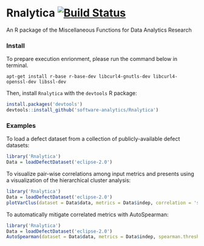 # Rnalytica [![Build Status](https://travis-ci.org/software-analytics/Rnalytica.svg?branch=master)](https://travis-ci.org/software-analytics/Rnalytica)

An R package of the Miscellaneous Functions for Data Analytics Research

### Install
To prepare execution enrionment, please run the command below in terminal.

```
apt-get install r-base r-base-dev libcurl4-gnutls-dev libcurl4-openssl-dev libssl-dev
```

Then, install `Rnalytica` with the `devtools` R package:
```r
install.packages('devtools')
devtools::install_github('software-analytics/Rnalytica')
```

### Examples

To load a defect dataset from a collection of publicly-available defect datasets:
```r
library('Rnalytica')
Data = loadDefectDataset('eclipse-2.0')
```

To visualize pair-wise correlations among input metrics and presents using a visualization of the hierarchical cluster analysis:
```r
library('Rnalytica')
Data = loadDefectDataset('eclipse-2.0')
plotVarClus(dataset = Data$data, metrics = Data$indep, correlation = 'spearman', correlation.threshold = 0.7)
```

To automatically mitigate correlated metrics with AutoSpearman:
```r
library('Rnalytica')
Data = loadDefectDataset('eclipse-2.0')
AutoSpearman(dataset = Data$data, metrics = Data$indep, spearman.threshold = 0.7, vif.threshold = 5)
```